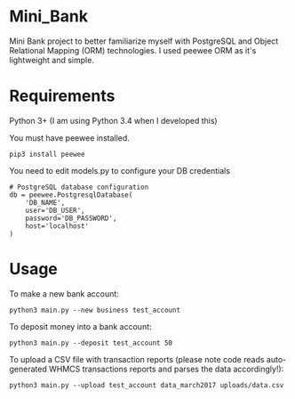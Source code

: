 # Mini_Bank
Mini Bank project to better familiarize myself with PostgreSQL and Object Relational Mapping (ORM) technologies. I used peewee ORM as it's lightweight and simple. 

# Requirements
Python 3+ (I am using Python 3.4 when I developed this)

You must have peewee installed.

```
pip3 install peewee
```

You need to edit models.py to configure your DB credentials
```
# PostgreSQL database configuration
db = peewee.PostgresqlDatabase(
    'DB_NAME',
    user='DB_USER',
    password='DB_PASSWORD',
    host='localhost'
)
```

# Usage
To make a new bank account:
```
python3 main.py --new business test_account
```

To deposit money into a bank account:
```
python3 main.py --deposit test_account 50
```

To upload a CSV file with transaction reports (please note code reads auto-generated WHMCS transactions reports and parses the data accordingly!):
```
python3 main.py --upload test_account data_march2017 uploads/data.csv
```
